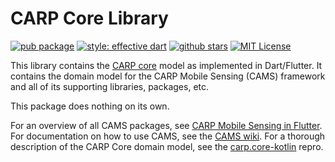 # CARP Core Library

[![pub package](https://img.shields.io/pub/v/carp_mobile_sensing.svg)](https://pub.dartlang.org/packages/carp_core)
[![style: effective dart](https://img.shields.io/badge/style-pedandic_dart-40c4ff.svg)](https://pub.dev/packages/pedandic_dart)
[![github stars](https://img.shields.io/github/stars/cph-cachet/carp.sensing-flutter.svg?style=flat&logo=github&colorB=deeppink&label=stars)](https://github.com/cph-cachet/carp.sensing-flutter)
[![MIT License](https://img.shields.io/badge/license-MIT-purple.svg)](https://opensource.org/licenses/MIT)

This library contains the [CARP core](https://github.com/cph-cachet/carp.core-kotlin) model as implemented in Dart/Flutter. It contains the domain model for the CARP Mobile Sensing (CAMS) framework and all of its supporting libraries, packages, etc.

This package does nothing on its own. 

For an overview of all CAMS packages, see [CARP Mobile Sensing in Flutter](https://github.com/cph-cachet/carp.sensing-flutter).
For documentation on how to use CAMS, see the [CAMS wiki](https://github.com/cph-cachet/carp.sensing-flutter/wiki).
For a thorough description of the CARP Core domain model, see the [carp.core-kotlin](https://github.com/cph-cachet/carp.core-kotlin) repro.
